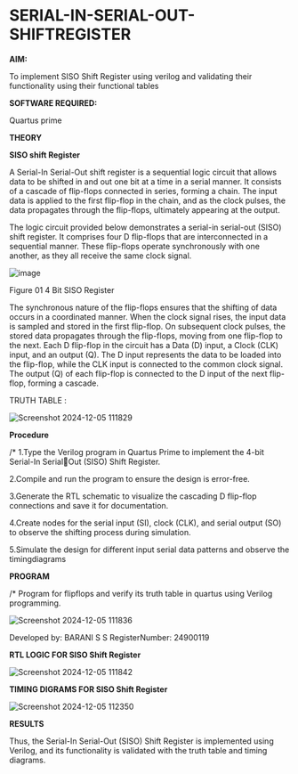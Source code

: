 # SERIAL-IN-SERIAL-OUT-SHIFTREGISTER

**AIM:**

To implement  SISO Shift Register using verilog and validating their functionality using their functional tables

**SOFTWARE REQUIRED:**

Quartus prime

**THEORY**

**SISO shift Register**

A Serial-In Serial-Out shift register is a sequential logic circuit that allows data to be shifted in and out one bit at a time in a serial manner. It consists of a cascade of flip-flops connected in series, forming a chain. The input data is applied to the first flip-flop in the chain, and as the clock pulses, the data propagates through the flip-flops, ultimately appearing at the output.

The logic circuit provided below demonstrates a serial-in serial-out (SISO) shift register. It comprises four D flip-flops that are interconnected in a sequential manner. These flip-flops operate synchronously with one another, as they all receive the same clock signal.

![image](https://github.com/naavaneetha/SERIAL-IN-SERIAL-OUT-SHIFTREGISTER/assets/154305477/e81c4072-37f9-46c6-8145-566764b74c3a)

Figure 01 4 Bit SISO Register

The synchronous nature of the flip-flops ensures that the shifting of data occurs in a coordinated manner. When the clock signal rises, the input data is sampled and stored in the first flip-flop. On subsequent clock pulses, the stored data propagates through the flip-flops, moving from one flip-flop to the next.
Each D flip-flop in the circuit has a Data (D) input, a Clock (CLK) input, and an output (Q). The D input represents the data to be loaded into the flip-flop, while the CLK input is connected to the common clock signal. The output (Q) of each flip-flop is connected to the D input of the next flip-flop, forming a cascade.

TRUTH TABLE :

![Screenshot 2024-12-05 111829](https://github.com/user-attachments/assets/8044db24-25eb-4d2e-bf0e-8ceab5530fb9)


**Procedure**

/* 1.Type the Verilog program in Quartus Prime to implement the 4-bit Serial-In SerialOut (SISO) Shift Register.

2.Compile and run the program to ensure the design is error-free.

3.Generate the RTL schematic to visualize the cascading D flip-flop connections and
save it for documentation.

4.Create nodes for the serial input (SI), clock (CLK), and serial output (SO) to observe the
shifting process during simulation.

5.Simulate the design for different input serial data patterns and observe the timingdiagrams 



**PROGRAM**

/* Program for flipflops and verify its truth table in quartus using Verilog programming.

![Screenshot 2024-12-05 111836](https://github.com/user-attachments/assets/d501b162-f46e-4753-b336-d08f02714201)


Developed by: BARANI S S  RegisterNumber: 24900119



**RTL LOGIC FOR SISO Shift Register**

![Screenshot 2024-12-05 111842](https://github.com/user-attachments/assets/e062a677-65bd-49ae-ad97-de2408c260d1)


**TIMING DIGRAMS FOR SISO Shift Register**

![Screenshot 2024-12-05 112350](https://github.com/user-attachments/assets/a6aaa8e4-8d5d-48ee-86b8-e606f65729d3)

**RESULTS**

Thus, the Serial-In Serial-Out (SISO) Shift Register is implemented using Verilog, and its functionality is validated with the truth table and timing diagrams.
